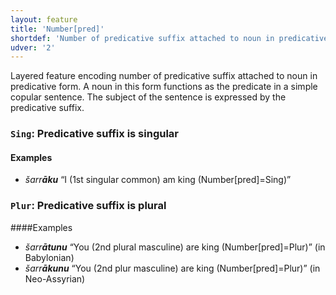 ```yaml
---
layout: feature
title: 'Number[pred]'
shortdef: 'Number of predicative suffix attached to noun in predicative form'
udver: '2'
---
```


Layered feature encoding number of predicative suffix attached to noun in predicative form. A noun in this form functions as the predicate in a simple copular sentence. The subject of the sentence is expressed by the predicative suffix.  

### <a name="Sing">`Sing`</a>: Predicative suffix is singular

#### Examples
* _šarr<b>āku</b>_ “I (1st singular common) am king (Number[pred]=Sing)”

### <a name="Plur">`Plur`</a>: Predicative suffix is plural

####Examples
* _šarr<b>ātunu</b>_ “You (2nd plural masculine) are king (Number[pred]=Plur)” (in Babylonian)
* _šarr<b>ākunu</b>_ “You (2nd plur masculine) are king (Number[pred]=Plur)” (in Neo-Assyrian)




